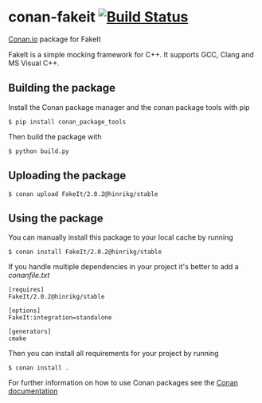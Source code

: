 # conan-fakeit [![Build Status](https://travis-ci.org/hinrikg/conan-fakeit.svg?branch=master)](https://travis-ci.org/hinrikg/conan-fakeit)

[Conan.io](https://conan.io) package for FakeIt

FakeIt is a simple mocking framework for C++. It supports GCC, Clang and MS Visual C++.

## Building the package

Install the Conan package manager and the conan package tools with pip

    $ pip install conan_package_tools

Then build the package with

    $ python build.py

## Uploading the package

    $ conan upload FakeIt/2.0.2@hinrikg/stable

## Using the package

You can manually install this package to your local cache by running

    $ conan install FakeIt/2.0.2@hinrikg/stable

If you handle multiple dependencies in your project it's better to add a *conanfile.txt*

    [requires]
    FakeIt/2.0.2@hinrikg/stable

    [options]
    FakeIt:integration=standalone

    [generators]
    cmake

Then you can install all requirements for your project by running

    $ conan install .

For further information on how to use Conan packages see the [Conan documentation](http://docs.conan.io/)
